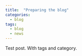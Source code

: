 ```yaml
---
title: 	"Preparing the blog"
categories:
  - blog
tags:
  - blog
  - news
---
```


Test post. With tags and category.
